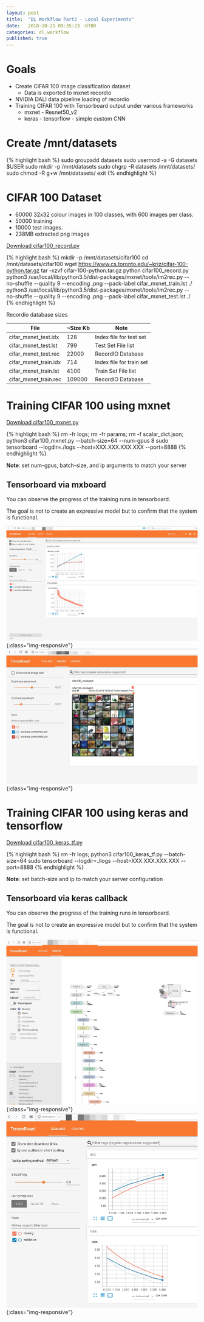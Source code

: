 ```yaml
---
layout: post
title:  "DL Workflow Part2 - Local Experiments"
date:   2018-10-21 09:35:23 -0700
categories: dl_workflow
published: true
---
```


# Goals
- Create CIFAR 100 image classification dataset
  - Data is exported to mxnet recordio
- NVIDIA DALI data pipeline loading of recordio
- Training CIFAR 100 with Tensorboard output under various frameworks
    - mxnet - Resnet50_v2
    - keras - tensorflow - simple custom CNN

# Create /mnt/datasets

{% highlight bash %}
sudo groupadd datasets
sudo usermod -a -G datasets $USER
sudo mkdir -p /mnt/datasets
sudo chgrp -R datasets /mnt/datasets/
sudo chmod -R g+w /mnt/datasets/
exit
{% endhighlight %}

# CIFAR 100 Dataset

- 60000 32x32 colour images in 100 classes, with 600 images per class. 
- 50000 training
- 10000 test images. 
- 238MB extracted png images

<a href='{{ base }}/assets/source/deep_learning/cifar100_record.py'>Download cifar100_record.py</a>

{% highlight bash %}
mkdir -p /mnt/datasets/cifar100
cd /mnt/datasets/cifar100
wget https://www.cs.toronto.edu/~kriz/cifar-100-python.tar.gz
tar -xzvf cifar-100-python.tar.gz
python cifar100_record.py
python3 /usr/local/lib/python3.5/dist-packages/mxnet/tools/im2rec.py --no-shuffle --quality 9 --encoding .png --pack-label cifar_mxnet_train.lst  ./
python3 /usr/local/lib/python3.5/dist-packages/mxnet/tools/im2rec.py --no-shuffle --quality 9 --encoding .png --pack-label cifar_mxnet_test.lst   ./
{% endhighlight %}

Recordio database sizes

| File                  | ~Size Kb  | Note                         |
| --------------------- |----------| ---------------------------- |
| cifar_mxnet_test.idx  | 128      | Index file for test set      |
| cifar_mxnet_test.lst  | 799      | Test Set File list           |
| cifar_mxnet_test.rec  | 22000    | RecordIO Database            |
| cifar_mxnet_train.idx  | 714      | Index file for train set     |
| cifar_mxnet_train.lst  | 4100     | Train Set File list          |
| cifar_mxnet_train.rec  | 109000   | RecordIO Database            |

# Training CIFAR 100 using mxnet

<a href='{{ base }}/assets/source/deep_learning/cifar100_mxnet.py'>Download cifar100_mxnet.py</a>

{% highlight bash %}
rm -fr logs; rm -fr params; rm -f scalar_dict.json; python3 cifar100_mxnet.py --batch-size=64 --num-gpus 8 
sudo tensorboard --logdir=./logs --host=XXX.XXX.XXX.XXX --port=8888
{% endhighlight %}

**Note**: set num-gpus, batch-size, and ip arguments to match your server

## Tensorboard via mxboard

You can observe the progress of the training runs in tensorboard.

The goal is not to create an expressive model but to confirm that the system is functional.

![mxnet Training Progress](/assets/images/cifar100_mxnet_tensorboard_training.jpg){:class="img-responsive"}
![mxnet Images](/assets/images/cifar100_mxnet_tensorboard_images.jpg){:class="img-responsive"}

# Training CIFAR 100 using keras and tensorflow

<a href='{{ base }}/assets/source/deep_learning/cifar100_keras_tf.py'>Download cifar100_keras_tf.py</a>

{% highlight bash %}
rm -fr logs; python3 cifar100_keras_tf.py --batch-size=64 
sudo tensorboard --logdir=./logs --host=XXX.XXX.XXX.XXX --port=8888
{% endhighlight %}

**Note**: set batch-size and ip to match your server configuration

## Tensorboard via keras callback

You can observe the progress of the training runs in tensorboard.

The goal is not to create an expressive model but to confirm that the system is functional.

![Keras Compute Graph](/assets/images/cifar100_keras_graph.jpg){:class="img-responsive"}
![Keras Training Progress](/assets/images/cifar100_keras_training.jpg){:class="img-responsive"}